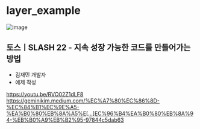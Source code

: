 # layer_example

![image](https://user-images.githubusercontent.com/66561524/175759728-827bc9f9-cdd4-4c08-9756-e08f17c59e09.png)

## 토스ㅣSLASH 22 - 지속 성장 가능한 코드를 만들어가는 방법
- 김재민 개발자
- 예제 작성

https://youtu.be/RVO02Z1dLF8
https://geminikim.medium.com/%EC%A7%80%EC%86%8D-%EC%84%B1%EC%9E%A5-%EA%B0%80%EB%8A%A5%E[…]EC%96%B4%EA%B0%80%EB%8A%94-%EB%B0%A9%EB%B2%95-97844c5dab63  

